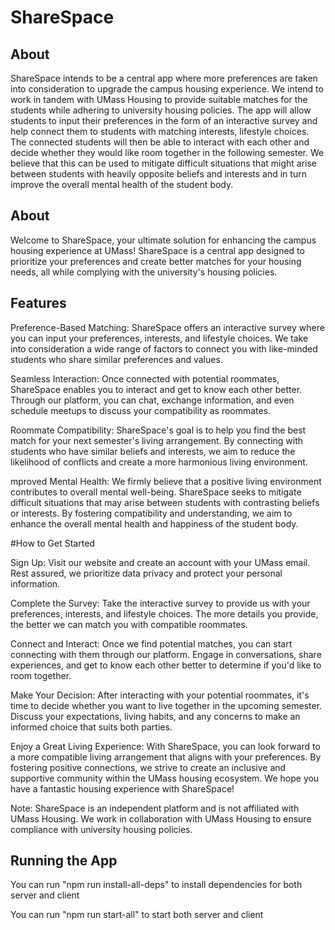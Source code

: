 # ShareSpace
## About
ShareSpace intends to be a  central  app  where  more  preferences are taken into consideration to upgrade the campus housing experience. We intend to work in tandem with UMass Housing to provide suitable matches for the students while adhering to university housing policies. The app will allow students to input their preferences in the form of an interactive survey and help connect them to students with matching interests, lifestyle choices. The connected students will then be able to interact with each other and decide whether they would like room together in the following semester. We believe that this can be used to mitigate difficult situations that might arise between students with heavily opposite beliefs and interests and in turn improve the overall mental health of the student body.

## About
Welcome to ShareSpace, your ultimate solution for enhancing the campus housing experience at UMass! ShareSpace is a central app designed to prioritize your preferences and create better matches for your housing needs, all while complying with the university's housing policies.

## Features

Preference-Based Matching: ShareSpace offers an interactive survey where you can input your preferences, interests, and lifestyle choices. We take into consideration a wide range of factors to connect you with like-minded students who share similar preferences and values.

Seamless Interaction: Once connected with potential roommates, ShareSpace enables you to interact and get to know each other better. Through our platform, you can chat, exchange information, and even schedule meetups to discuss your compatibility as roommates.

Roommate Compatibility: ShareSpace's goal is to help you find the best match for your next semester's living arrangement. By connecting with students who have similar beliefs and interests, we aim to reduce the likelihood of conflicts and create a more harmonious living environment.

mproved Mental Health: We firmly believe that a positive living environment contributes to overall mental well-being. ShareSpace seeks to mitigate difficult situations that may arise between students with contrasting beliefs or interests. By fostering compatibility and understanding, we aim to enhance the overall mental health and happiness of the student body.

#How to Get Started

Sign Up: Visit our website and create an account with your UMass email. Rest assured, we prioritize data privacy and protect your personal information.

Complete the Survey: Take the interactive survey to provide us with your preferences, interests, and lifestyle choices. The more details you provide, the better we can match you with compatible roommates.

Connect and Interact: Once we find potential matches, you can start connecting with them through our platform. Engage in conversations, share experiences, and get to know each other better to determine if you'd like to room together.

Make Your Decision: After interacting with your potential roommates, it's time to decide whether you want to live together in the upcoming semester. Discuss your expectations, living habits, and any concerns to make an informed choice that suits both parties.

Enjoy a Great Living Experience: With ShareSpace, you can look forward to a more compatible living arrangement that aligns with your preferences. By fostering positive connections, we strive to create an inclusive and supportive community within the UMass housing ecosystem. We hope you have a fantastic housing experience with ShareSpace!

Note: ShareSpace is an independent platform and is not affiliated with UMass Housing. We work in collaboration with UMass Housing to ensure compliance with university housing policies.

## Running the App

You can run "npm run install-all-deps" to install dependencies for both server and client

You can run "npm run start-all" to start both server and client
